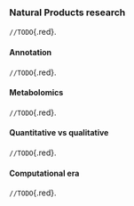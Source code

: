 ### Natural Products research

`//TODO`{.red}.

#### Annotation

`//TODO`{.red}.

#### Metabolomics

`//TODO`{.red}.

#### Quantitative vs qualitative

`//TODO`{.red}.

#### Computational era

`//TODO`{.red}.
